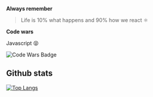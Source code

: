 **Always remember**

> Life is 10%
> what happens
> and 90%
> how we react ⚛️

**Code wars**

Javascript 😝

![Code Wars Badge](https://www.codewars.com/users/thanosoncode/badges/large)

## Github stats

[![Top Langs](https://github-readme-stats.vercel.app/api/top-langs/?username=thanosoncode)](https://github.com/thanosoncode/github-readme-stats&layout=compact&theme=dracula)
